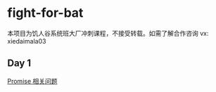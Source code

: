# fight-for-bat

本项目为饥人谷系统班大厂冲刺课程，不接受转载。如需了解合作咨询 vx: xiedaimala03

## Day 1

[Promise 相关问题](./day-1-Promise.md)
